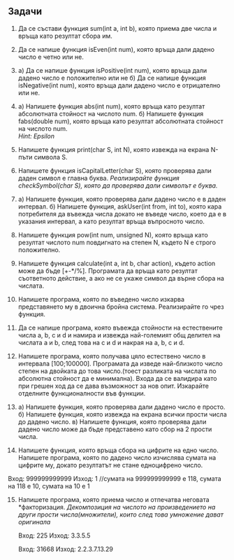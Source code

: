 ## Задачи

1. Да се състави функция sum(int a, int b), която приема две числа и връща като резултат сбора им.

2. Да се напише функция isEven(int num), която връща дали дадено число е четно или не.

3. а) Да се напише функция isPositive(int num), която връща дали дадено число е положително или не
   б) Да се напише функция isNegative(int num), която връща дали дадено число е отрицателно или не.

4. а) Напишете функция abs(int num), която връща като резултат абсолютната стойност на числото num.
   б) Напишете функция fabs(double num), която връща като резултат абсолютната стойност на числото num.<br />
    *Hint: Epsilon*

5. Напишете функция print(char S, int N), която извежда на екрана N-пъти символа S.

6. Напишете функция isCapitalLetter(char S), която проверява дали даден символ е главна буква.
   *Реализирайте функция checkSymbol(char S), която да проверява дали символът е буква.*

7. а) Напишете функция, която проверява дали дадено число е в даден интервал. 
   б) Напишете функция, askUser(int from, int to), която кара потребителя да въвежда числа докато не въведе число,
  което да е в указания интервал, а като резултат връща въпросното число.
  
8. Напишете функция pow(int num, unsigned N), която връща като резултат числото num повдигнато на степен N, където N е строго положително.

9. Напишете функция calculate(int a, int b, char action), където action може да бъде [+-*/%].
  Програмата да връща като резултат съответното действие, а ако не се укаже символ да върне сбора на числата.

10. Напишете програма, която по въведено число изкарва представянето му в двоична бройна система.
   Реализирайте го чрез функция.

11. Да се напише програма, която въвежда стойности на естествените числа a, b, c и d и намира и извежда най-големият общ делител на числата a и b, след това на c и d и накрая на a, b, c и d.

12. Напишете програма, която получава цяло естествено число в интервала [100;100000].
Програмата да изведе най-близкото число степен на двойката до това число.(тоест разликата на числата по абсолютна стойност да е минимална).
Входа да се валидира като при грешен ход да се дава възможност за нов опит.
Изкарайте отделните функционалности във функции.

13. а) Напишете функция, която проверява дали дадено число е просто.
    б) Напишете функция, която извежда на екрана всички прости числа до дадено число.
    в) Напишете функция, която проверява дали дадено число може да бъде представено като сбор на 2 прости числа.
    
14. Напишете функция, която връща сбора на цифрите на едно число. Напишете програма, която по дадено число изчислява сумата на цифрите му, докато резултатът не стане едноцифрено число.

   Вход: 999999999999
   Изход: 1 //сумата на 999999999999 е 118, сумата на 118 е 10, сумата на 10 е 1

15. Напишете програма, която приема число и отпечатва неговата *факторизация.
*Декомпозиция на числото на произведението на други прости числа(множители), които след това умножение дават оригинала*

    Вход: 225
    Изход: 3.3.5.5

    Вход: 31668
    Изход: 2.2.3.7.13.29
